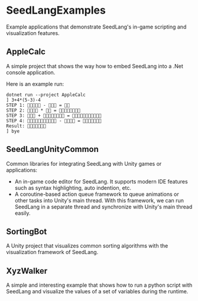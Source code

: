 # SeedLangExamples

Example applications that demonstrate SeedLang's in-game scripting and
visualization features.

## AppleCalc

A simple project that shows the way how to embed SeedLang into a .Net console
application.

Here is an example run:

```shell
dotnet run --project AppleCalc
] 3+4*(5-3)-4
STEP 1: 🍎🍎🍎🍎🍎 - 🍎🍎🍎 = 🍎🍎
STEP 2: 🍎🍎🍎🍎 * 🍎🍎 = 🍎🍎🍎🍎🍎🍎🍎🍎
STEP 3: 🍎🍎🍎 + 🍎🍎🍎🍎🍎🍎🍎🍎 = 🍎🍎🍎🍎🍎🍎🍎🍎🍎🍎🍎
STEP 4: 🍎🍎🍎🍎🍎🍎🍎🍎🍎🍎🍎 - 🍎🍎🍎🍎 = 🍎🍎🍎🍎🍎🍎🍎
Result: 🍎🍎🍎🍎🍎🍎🍎
] bye
```

## SeedLangUnityCommon

Common libraries for integrating SeedLang with Unity games or applications:

- An in-game code editor for SeedLang. It supports modern IDE features such as
  syntax highlighting, auto indention, etc.
- A coroutine-based action queue framework to queue animations or other tasks
  into Unity's main thread. With this framework, we can run SeedLang in a
  separate thread and synchronize with Unity's main thread easily.

## SortingBot

A Unity project that visualizes common sorting algorithms with the visualization
framework of SeedLang.

## XyzWalker

A simple and interesting example that shows how to run a python script with
SeedLang and visualize the values of a set of variables during the runtime.
